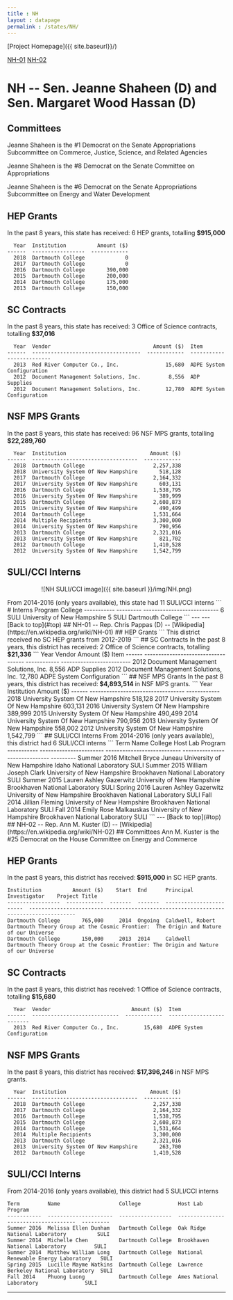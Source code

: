 ```yaml
---
title : NH
layout : datapage
permalink : /states/NH/
---
```

<a name="top"></a>
[Project Homepage]({{ site.baseurl}}/)


[NH-01](#NH-01)  [NH-02](#NH-02)  

# NH -- Sen. Jeanne Shaheen (D) and  Sen. Margaret Wood Hassan (D)
## Committees
Jeanne Shaheen is the #1 Democrat on the Senate Appropriations Subcommittee on Commerce, Justice, Science, and Related Agencies 

Jeanne Shaheen is the #8 Democrat on the Senate Committee on Appropriations 

Jeanne Shaheen is the #6 Democrat on the Senate Appropriations Subcommittee on Energy and Water Development 

## HEP Grants
In the past 8 years, this state has received:
6 HEP grants, totalling <b> $915,000</b>
```
  Year  Institution          Amount ($)
------  -----------------  ------------
  2018  Dartmouth College             0
  2017  Dartmouth College             0
  2016  Dartmouth College       390,000
  2015  Dartmouth College       200,000
  2014  Dartmouth College       175,000
  2013  Dartmouth College       150,000
```
## SC Contracts
In the past 8 years, this state has received:
3 Office of Science contracts, totalling <b> $37,016</b>
```
  Year  Vendor                                 Amount ($)  Item
------  -----------------------------------  ------------  -------------------------
  2013  Red River Computer Co., Inc.               15,680  ADPE System Configuration
  2012  Document Management Solutions, Inc.         8,556  ADP Supplies
  2012  Document Management Solutions, Inc.        12,780  ADPE System Configuration
```
## NSF MPS Grants
In the past 8 years, this state has received:
96 NSF MPS grants, totalling <b> $22,289,760</b>
```
  Year  Institution                           Amount ($)
------  ----------------------------------  ------------
  2018  Dartmouth College                      2,257,338
  2018  University System Of New Hampshire       518,128
  2017  Dartmouth College                      2,164,332
  2017  University System Of New Hampshire       603,131
  2016  Dartmouth College                      1,538,795
  2016  University System Of New Hampshire       389,999
  2015  Dartmouth College                      2,608,873
  2015  University System Of New Hampshire       490,499
  2014  Dartmouth College                      1,531,664
  2014  Multiple Recipients                    3,300,000
  2014  University System Of New Hampshire       790,956
  2013  Dartmouth College                      2,321,016
  2013  University System Of New Hampshire       821,702
  2012  Dartmouth College                      1,410,528
  2012  University System Of New Hampshire     1,542,799
```
## SULI/CCI Interns
<p align="center">
![NH SULI/CCI image]({{ site.baseurl }}/img/NH.png)
</p>
From 2014-2016 (only years available), this state had 11 SULI/CCI interns
```
  # Interns  Program    College
-----------  ---------  ---------------------------
          6  SULI       University of New Hampshire
          5  SULI       Dartmouth College
```
---
---
<a name="NH-01"></a>
[Back to top](#top)
## NH-01 -- Rep. Chris Pappas (D) -- [Wikipedia](https://en.wikipedia.org/wiki/NH-01)
## HEP Grants
```
This district received no SC HEP grants from 2012-2019
```
## SC Contracts
In the past 8 years, this district has received:
2 Office of Science contracts, totalling <b> $21,336</b>
```
  Year  Vendor                                 Amount ($)  Item
------  -----------------------------------  ------------  -------------------------
  2012  Document Management Solutions, Inc.         8,556  ADP Supplies
  2012  Document Management Solutions, Inc.        12,780  ADPE System Configuration
```
## NSF MPS Grants
In the past 8 years, this district has received:<b> $4,893,514 </b>in NSF MPS grants.
```
  Year  Institution                           Amount ($)
------  ----------------------------------  ------------
  2018  University System Of New Hampshire       518,128
  2017  University System Of New Hampshire       603,131
  2016  University System Of New Hampshire       389,999
  2015  University System Of New Hampshire       490,499
  2014  University System Of New Hampshire       790,956
  2013  University System Of New Hampshire       558,002
  2012  University System Of New Hampshire     1,542,799
```
## SULI/CCI Interns
From 2014-2016 (only years available), this district had 6 SULI/CCI interns
```
Term         Name                     College                      Host Lab                        Program
-----------  -----------------------  ---------------------------  ------------------------------  ---------
Summer 2016  Mitchell Bryce Juneau    University of New Hampshire  Idaho National Laboratory       SULI
Summer 2015  William Joseph Clark     University of New Hampshire  Brookhaven National Laboratory  SULI
Summer 2015  Lauren Ashley Gazerwitz  University of New Hampshire  Brookhaven National Laboratory  SULI
Spring 2016  Lauren Ashley Gazerwitz  University of New Hampshire  Brookhaven National Laboratory  SULI
Fall 2014    Jillian Fleming          University of New Hampshire  Brookhaven National Laboratory  SULI
Fall 2014    Emily Rose Malkauskas    University of New Hampshire  Brookhaven National Laboratory  SULI
```
---
<a name="NH-02"></a>
[Back to top](#top)
## NH-02 -- Rep. Ann M. Kuster (D) -- [Wikipedia](https://en.wikipedia.org/wiki/NH-02)
## Committees
Ann M. Kuster is the #25 Democrat on the House Committee on Energy and Commerce 

## HEP Grants
In the past 8 years, this district has received:<b> $915,000 </b>in SC HEP grants.
```
Institution          Amount ($)    Start  End      Principal Investigator    Project Title
-----------------  ------------  -------  -------  ------------------------  -------------------------------------------------------------------------------------
Dartmouth College       765,000     2014  Ongoing  Caldwell, Robert          Dartmouth Theory Group at the Cosmic Frontier:  The Origin and Nature of our Universe
Dartmouth College       150,000     2013  2014     Caldwell                  Dartmouth Theory Group at the Cosmic Frontier: The Origin and Nature of our Universe
```
## SC Contracts
In the past 8 years, this district has received:
1 Office of Science contracts, totalling <b> $15,680</b>
```
  Year  Vendor                          Amount ($)  Item
------  ----------------------------  ------------  -------------------------
  2013  Red River Computer Co., Inc.        15,680  ADPE System Configuration
```
## NSF MPS Grants
In the past 8 years, this district has received:<b> $17,396,246 </b>in NSF MPS grants.
```
  Year  Institution                           Amount ($)
------  ----------------------------------  ------------
  2018  Dartmouth College                      2,257,338
  2017  Dartmouth College                      2,164,332
  2016  Dartmouth College                      1,538,795
  2015  Dartmouth College                      2,608,873
  2014  Dartmouth College                      1,531,664
  2014  Multiple Recipients                    3,300,000
  2013  Dartmouth College                      2,321,016
  2013  University System Of New Hampshire       263,700
  2012  Dartmouth College                      1,410,528
```
## SULI/CCI Interns
From 2014-2016 (only years available), this district had 5 SULI/CCI interns
```
Term         Name                   College            Host Lab                               Program
-----------  ---------------------  -----------------  -------------------------------------  ---------
Summer 2016  Melissa Ellen Dunham   Dartmouth College  Oak Ridge National Laboratory          SULI
Summer 2014  Michelle Chen          Dartmouth College  Brookhaven National Laboratory         SULI
Summer 2014  Matthew William Long   Dartmouth College  National Renewable Energy Laboratory   SULI
Spring 2015  Lucille Mayme Watkins  Dartmouth College  Lawrence Berkeley National Laboratory  SULI
Fall 2014    Phuong Luong           Dartmouth College  Ames National Laboratory               SULI
```
---
